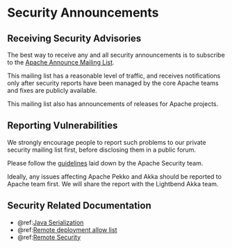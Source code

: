 # Security Announcements

## Receiving Security Advisories

The best way to receive any and all security announcements is to subscribe to the [Apache Announce Mailing List](https://lists.apache.org/list.html?announce@apache.org).

This mailing list has a reasonable level of traffic, and receives notifications only after security reports have been managed by the core Apache teams and fixes are publicly available.

This mailing list also has announcements of releases for Apache projects.

## Reporting Vulnerabilities

We strongly encourage people to report such problems to our private security mailing list first, before disclosing them in a public forum.

Please follow the [guidelines](https://www.apache.org/security/) laid down by the Apache Security team.

Ideally, any issues affecting Apache Pekko and Akka should be reported to Apache team first. We will share the
report with the Lightbend Akka team.

## Security Related Documentation

 * @ref:[Java Serialization](../serialization.md#java-serialization)
 * @ref:[Remote deployment allow list](../remoting.md#remote-deployment-allow-list)
 * @ref:[Remote Security](../remoting-artery.md#remote-security)
